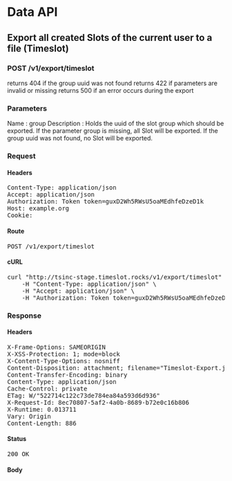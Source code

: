 # Data API

## Export all created Slots of the current user to a file (Timeslot)

### POST /v1/export/timeslot

returns 404 if the group uuid was not found
returns 422 if parameters are invalid or missing
returns 500 if an error occurs during the export

### Parameters

Name : group
Description : Holds the uuid of the slot group which should be exported.
If the parameter group is missing, all Slot will be exported.
If the group uuid was not found, no Slot will be exported.

### Request

#### Headers

<pre>Content-Type: application/json
Accept: application/json
Authorization: Token token=guxD2Wh5RWsU5oaMEdhfeDzeD1k
Host: example.org
Cookie: </pre>

#### Route

<pre>POST /v1/export/timeslot</pre>

#### cURL

<pre class="request">curl &quot;http://tsinc-stage.timeslot.rocks/v1/export/timeslot&quot; -d &#39;&#39; -X POST \
	-H &quot;Content-Type: application/json&quot; \
	-H &quot;Accept: application/json&quot; \
	-H &quot;Authorization: Token token=guxD2Wh5RWsU5oaMEdhfeDzeD1k&quot;</pre>

### Response

#### Headers

<pre>X-Frame-Options: SAMEORIGIN
X-XSS-Protection: 1; mode=block
X-Content-Type-Options: nosniff
Content-Disposition: attachment; filename=&quot;Timeslot-Export.json&quot;
Content-Transfer-Encoding: binary
Content-Type: application/json
Cache-Control: private
ETag: W/&quot;522714c122c73de784ea84a593d6d936&quot;
X-Request-Id: 8ec70807-5af2-4a0b-8689-b72e0c16b806
X-Runtime: 0.013711
Vary: Origin
Content-Length: 886</pre>

#### Status

<pre>200 OK</pre>

#### Body

```javascript

```
